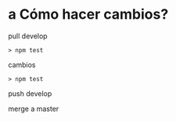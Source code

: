 # a Cómo hacer cambios?
 
pull develop 

	> npm test

cambios 

	> npm test

push develop 

merge a master
